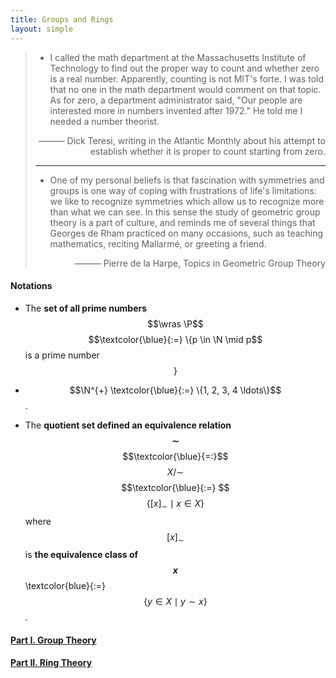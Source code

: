 ```yaml
---
title: Groups and Rings
layout: simple
---
```


> - I called the math department at the Massachusetts Institute of Technology to find out the proper way to count and whether zero is a real number. Apparently, counting is not MIT's forte. I was told that no one in the math department would comment on that topic. As for zero, a department administrator said, "Our people are interested more in numbers invented after 1972." He told me I needed a number theorist.
>
> <p align="right"> ——— Dick Teresi, writing in the Atlantic Monthly about his attempt to establish whether it is proper to count starting from zero. </p>
>
> ---
>
> - One of my personal beliefs is that fascination with symmetries and groups is one way of coping with frustrations of life's limitations: we like to recognize symmetries which allow us to recognize more than what we can see. In this sense the study of geometric group theory is a part of culture, and reminds me of several things that Georges de Rham practiced on many occasions, such as teaching mathematics, reciting Mallarmé, or greeting a friend.
>
>  <p align="right"> ——— Pierre de la Harpe, Topics in Geometric Group Theory </p>

#### Notations

- The **set of all prime numbers** $$\wras \P$$ $$\textcolor{\blue}{:=} \{p \in \N \mid p$$ is a prime number $$\}$$

- $$\N^{+} \textcolor{\blue}{:=} \{1, 2, 3, 4 \ldots\}$$.

- The **quotient set defined an equivalence relation $$\sim$$** $$\textcolor{\blue}{=:}$$ $$X / \sim$$ $$\textcolor{\blue}{:=} $$ $$\left\{[x]_\sim \mid x \in X\right\}$$ where $$[x]_\sim$$ is **the equivalence class of $$x$$** \textcolor{blue}{:=} $$\{y\in X \mid y \sim x\}$$.

#### [Part I. Group Theory](/study/Imperial_mathematics/year_2/Groups_and_Rings/Part_I_Group_Theory/main)

#### [Part II. Ring Theory]()